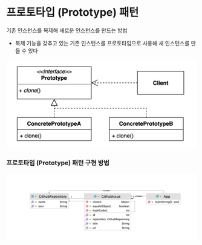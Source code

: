 # 프로토타입 (Prototype) 패턴
기존 인스턴스를 복제해 새로운 인스턴스를 만드는 방법

* 복제 기능을 갖추고 있는 기존 인스턴스를 프로토타입으로 사용해 새 인스턴스를 만들 수 있다

![img.png](img.png)


### 프로토타입 (Prototype) 패턴 구현 방법

![img_1.png](img_1.png)
